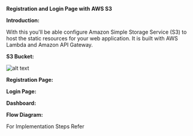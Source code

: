 **Registration and Login Page with**  **AWS S3**

**Introduction:**

With this you&#39;ll be able configure Amazon Simple Storage Service (S3) to host the static resources for your web application. It is built with AWS Lambda and Amazon API Gateway.

**S3 Bucket:**

![alt text](https://github.com/anujdev11/AWS-Registration-Login-and-Dashboard/tree/master/Images/S3bucket.png "Output_1")

**Registration Page:**


**Login Page:**


**Dashboard:**


**Flow Diagram:**


For Implementation Steps Refer